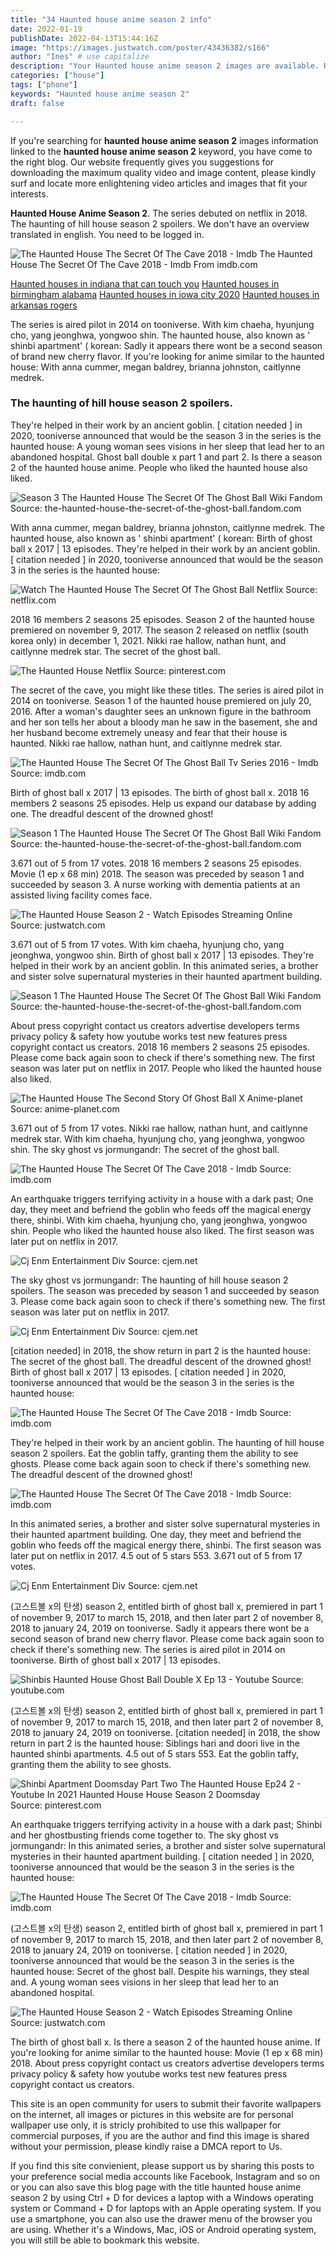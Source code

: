 ```yaml
---
title: "34 Haunted house anime season 2 info"
date: 2022-01-19
publishDate: 2022-04-13T15:44:16Z
image: "https://images.justwatch.com/poster/43436382/s166"
author: "Ines" # use capitalize
description: "Your Haunted house anime season 2 images are available. Haunted house anime season 2 are a topic that is being searched for and liked by netizens now. You can Get the Haunted house anime season 2 files here. Download all free photos and vectors."
categories: ["house"]
tags: ["phone"]
keywords: "Haunted house anime season 2"
draft: false

---
```


If you're searching for **haunted house anime season 2** images information linked to the **haunted house anime season 2** keyword, you have come to the right  blog.  Our website frequently  gives you  suggestions  for downloading  the maximum  quality video and image  content, please kindly surf and locate more enlightening video articles and images  that fit your interests.

**Haunted House Anime Season 2**. The series debuted on netflix in 2018. The haunting of hill house season 2 spoilers. We don&#039;t have an overview translated in english. You need to be logged in.

![The Haunted House The Secret Of The Cave 2018 - Imdb](https://m.media-amazon.com/images/M/MV5BYWZmOTBhYzEtNDQ1Yy00YjBhLWJjZDItNGQzMzQ1NjAyODgxXkEyXkFqcGdeQXVyNzEyMDQ1MDA@._V1_.jpg "The Haunted House The Secret Of The Cave 2018 - Imdb")
The Haunted House The Secret Of The Cave 2018 - Imdb From imdb.com

[Haunted houses in indiana that can touch you](/haunted-houses-in-indiana-that-can-touch-you/)
[Haunted houses in birmingham alabama](/haunted-houses-in-birmingham-alabama/)
[Haunted houses in iowa city 2020](/haunted-houses-in-iowa-city-2020/)
[Haunted houses in arkansas rogers](/haunted-houses-in-arkansas-rogers/)

The series is aired pilot in 2014 on tooniverse. With kim chaeha, hyunjung cho, yang jeonghwa, yongwoo shin. The haunted house, also known as &#039; shinbi apartment&#039; ( korean: Sadly it appears there wont be a second season of brand new cherry flavor. If you&#039;re looking for anime similar to the haunted house: With anna cummer, megan baldrey, brianna johnston, caitlynne medrek.

### The haunting of hill house season 2 spoilers.

They&#039;re helped in their work by an ancient goblin. [ citation needed ] in 2020, tooniverse announced that would be the season 3 in the series is the haunted house: A young woman sees visions in her sleep that lead her to an abandoned hospital. Ghost ball double x part 1 and part 2. Is there a season 2 of the haunted house anime. People who liked the haunted house also liked.


![Season 3 The Haunted House The Secret Of The Ghost Ball Wiki Fandom](https://static.wikia.nocookie.net/the-haunted-house-the-secret-of-the-ghost-ball/images/c/c6/Season_3.png/revision/latest?cb=20200924151653 "Season 3 The Haunted House The Secret Of The Ghost Ball Wiki Fandom")
Source: the-haunted-house-the-secret-of-the-ghost-ball.fandom.com

With anna cummer, megan baldrey, brianna johnston, caitlynne medrek. The haunted house, also known as &#039; shinbi apartment&#039; ( korean: Birth of ghost ball x 2017 | 13 episodes. They&#039;re helped in their work by an ancient goblin. [ citation needed ] in 2020, tooniverse announced that would be the season 3 in the series is the haunted house:

![Watch The Haunted House The Secret Of The Ghost Ball Netflix](https://occ-0-1722-1723.1.nflxso.net/dnm/api/v6/9pS1daC2n6UGc3dUogvWIPMR_OU/AAAABatwSMRbgg31GX3XYTRPqpLgFYXFq0AZzx21slnDRri4Rc12S-20IwijiWlsQSwyyMHdFtqdyKm6ezVIa1OM13oILM7l1fIxH7PNSoDhfLvj48kQ.jpg?r=d4c "Watch The Haunted House The Secret Of The Ghost Ball Netflix")
Source: netflix.com

2018 16 members 2 seasons 25 episodes. Season 2 of the haunted house premiered on november 9, 2017. The season 2 released on netflix (south korea only) in december 1, 2021. Nikki rae hallow, nathan hunt, and caitlynne medrek star. The secret of the ghost ball.

![The Haunted House Netflix](https://i.pinimg.com/236x/e8/ff/43/e8ff4394f13b4fadb465b185edaab5fd.jpg "The Haunted House Netflix")
Source: pinterest.com

The secret of the cave, you might like these titles. The series is aired pilot in 2014 on tooniverse. Season 1 of the haunted house premiered on july 20, 2016. After a woman&#039;s daughter sees an unknown figure in the bathroom and her son tells her about a bloody man he saw in the basement, she and her husband become extremely uneasy and fear that their house is haunted. Nikki rae hallow, nathan hunt, and caitlynne medrek star.

![The Haunted House The Secret Of The Ghost Ball Tv Series 2016 - Imdb](https://m.media-amazon.com/images/M/MV5BMWFiYzM2YmYtOWU3YS00ODAzLWI4NzUtMzM0OWUzNTc0YmE1XkEyXkFqcGdeQXVyNzEyMDQ1MDA@._V1_.jpg "The Haunted House The Secret Of The Ghost Ball Tv Series 2016 - Imdb")
Source: imdb.com

Birth of ghost ball x 2017 | 13 episodes. The birth of ghost ball x. 2018 16 members 2 seasons 25 episodes. Help us expand our database by adding one. The dreadful descent of the drowned ghost!

![Season 1 The Haunted House The Secret Of The Ghost Ball Wiki Fandom](https://static.wikia.nocookie.net/the-haunted-house-the-secret-of-the-ghost-ball/images/a/a2/OH_MY_GIRL_The_Haunted_House_Ghost_Ball%27s_Secret_OST_cover.png/revision/latest?cb=20181230155019 "Season 1 The Haunted House The Secret Of The Ghost Ball Wiki Fandom")
Source: the-haunted-house-the-secret-of-the-ghost-ball.fandom.com

3.671 out of 5 from 17 votes. 2018 16 members 2 seasons 25 episodes. Movie (1 ep x 68 min) 2018. The season was preceded by season 1 and succeeded by season 3. A nurse working with dementia patients at an assisted living facility comes face.

![The Haunted House Season 2 - Watch Episodes Streaming Online](https://www.justwatch.com/images/backdrop/117299016/s1440/the-haunted-house "The Haunted House Season 2 - Watch Episodes Streaming Online")
Source: justwatch.com

3.671 out of 5 from 17 votes. With kim chaeha, hyunjung cho, yang jeonghwa, yongwoo shin. Birth of ghost ball x 2017 | 13 episodes. They&#039;re helped in their work by an ancient goblin. In this animated series, a brother and sister solve supernatural mysteries in their haunted apartment building.

![Season 1 The Haunted House The Secret Of The Ghost Ball Wiki Fandom](https://static.wikia.nocookie.net/the-haunted-house-the-secret-of-the-ghost-ball/images/a/a2/OH_MY_GIRL_The_Haunted_House_Ghost_Ball%27s_Secret_OST_cover.png/revision/latest/top-crop/width/360/height/450?cb=20181230155019 "Season 1 The Haunted House The Secret Of The Ghost Ball Wiki Fandom")
Source: the-haunted-house-the-secret-of-the-ghost-ball.fandom.com

About press copyright contact us creators advertise developers terms privacy policy &amp; safety how youtube works test new features press copyright contact us creators. 2018 16 members 2 seasons 25 episodes. Please come back again soon to check if there&#039;s something new. The first season was later put on netflix in 2017. People who liked the haunted house also liked.

![The Haunted House The Second Story Of Ghost Ball X Anime-planet](https://www.anime-planet.com/images/anime/covers/15952.jpg?t=1604436211 "The Haunted House The Second Story Of Ghost Ball X Anime-planet")
Source: anime-planet.com

3.671 out of 5 from 17 votes. Nikki rae hallow, nathan hunt, and caitlynne medrek star. With kim chaeha, hyunjung cho, yang jeonghwa, yongwoo shin. The sky ghost vs jormungandr: The secret of the ghost ball.

![The Haunted House The Secret Of The Cave 2018 - Imdb](https://m.media-amazon.com/images/M/MV5BYmZhMzI5YTQtYTlkYy00MzQyLTg5M2MtZGJjZjg1NGYwMjI4XkEyXkFqcGdeQXVyNzEyMDQ1MDA@._V1_.jpg "The Haunted House The Secret Of The Cave 2018 - Imdb")
Source: imdb.com

An earthquake triggers terrifying activity in a house with a dark past; One day, they meet and befriend the goblin who feeds off the magical energy there, shinbi. With kim chaeha, hyunjung cho, yang jeonghwa, yongwoo shin. People who liked the haunted house also liked. The first season was later put on netflix in 2017.

![Cj Enm Entertainment Div](https://www.cjem.net/attach/public/_pc/resources/img/animation/animation_contents_photo_ghostx_large_4.jpg "Cj Enm Entertainment Div")
Source: cjem.net

The sky ghost vs jormungandr: The haunting of hill house season 2 spoilers. The season was preceded by season 1 and succeeded by season 3. Please come back again soon to check if there&#039;s something new. The first season was later put on netflix in 2017.

![Cj Enm Entertainment Div](https://www.cjem.net/attach/public/_pc/resources/img/animation/poster_contents_ghostx.jpg "Cj Enm Entertainment Div")
Source: cjem.net

[citation needed] in 2018, the show return in part 2 is the haunted house: The secret of the ghost ball. The dreadful descent of the drowned ghost! Birth of ghost ball x 2017 | 13 episodes. [ citation needed ] in 2020, tooniverse announced that would be the season 3 in the series is the haunted house:

![The Haunted House The Secret Of The Cave 2018 - Imdb](https://m.media-amazon.com/images/M/MV5BYWZmOTBhYzEtNDQ1Yy00YjBhLWJjZDItNGQzMzQ1NjAyODgxXkEyXkFqcGdeQXVyNzEyMDQ1MDA@._V1_.jpg "The Haunted House The Secret Of The Cave 2018 - Imdb")
Source: imdb.com

They&#039;re helped in their work by an ancient goblin. The haunting of hill house season 2 spoilers. Eat the goblin taffy, granting them the ability to see ghosts. Please come back again soon to check if there&#039;s something new. The dreadful descent of the drowned ghost!

![The Haunted House The Secret Of The Cave 2018 - Imdb](https://m.media-amazon.com/images/M/MV5BMWFmMTY0MjYtNzk1Zi00ZWM0LWIzODgtYTNjYWNiODc1YWEyXkEyXkFqcGdeQXVyNzEyMDQ1MDA@._V1_.jpg "The Haunted House The Secret Of The Cave 2018 - Imdb")
Source: imdb.com

In this animated series, a brother and sister solve supernatural mysteries in their haunted apartment building. One day, they meet and befriend the goblin who feeds off the magical energy there, shinbi. The first season was later put on netflix in 2017. 4.5 out of 5 stars 553. 3.671 out of 5 from 17 votes.

![Cj Enm Entertainment Div](https://www.cjem.net/attach/public/_pc/resources/img/animation/animation_contents_photo_ghostx_large_3.jpg "Cj Enm Entertainment Div")
Source: cjem.net

(고스트볼 x의 탄생) season 2, entitled birth of ghost ball x, premiered in part 1 of november 9, 2017 to march 15, 2018, and then later part 2 of november 8, 2018 to january 24, 2019 on tooniverse. Sadly it appears there wont be a second season of brand new cherry flavor. Please come back again soon to check if there&#039;s something new. The series is aired pilot in 2014 on tooniverse. Birth of ghost ball x 2017 | 13 episodes.

![Shinbis Haunted House Ghost Ball Double X Ep 13 - Youtube](https://i.ytimg.com/vi/AbFyqBFkwMw/hqdefault.jpg "Shinbis Haunted House Ghost Ball Double X Ep 13 - Youtube")
Source: youtube.com

(고스트볼 x의 탄생) season 2, entitled birth of ghost ball x, premiered in part 1 of november 9, 2017 to march 15, 2018, and then later part 2 of november 8, 2018 to january 24, 2019 on tooniverse. [citation needed] in 2018, the show return in part 2 is the haunted house: Siblings hari and doori live in the haunted shinbi apartments. 4.5 out of 5 stars 553. Eat the goblin taffy, granting them the ability to see ghosts.

![Shinbi Apartment Doomsday Part Two The Haunted House Ep24 2 - Youtube In 2021 Haunted House House Season 2 Doomsday](https://i.pinimg.com/564x/17/bc/7a/17bc7a707c8c19f2b4989df1a82ae1ab.jpg "Shinbi Apartment Doomsday Part Two The Haunted House Ep24 2 - Youtube In 2021 Haunted House House Season 2 Doomsday")
Source: pinterest.com

An earthquake triggers terrifying activity in a house with a dark past; Shinbi and her ghostbusting friends come together to. The sky ghost vs jormungandr: In this animated series, a brother and sister solve supernatural mysteries in their haunted apartment building. [ citation needed ] in 2020, tooniverse announced that would be the season 3 in the series is the haunted house:

![The Haunted House The Secret Of The Cave 2018 - Imdb](https://m.media-amazon.com/images/M/MV5BNWViNjNkZTUtNjg4ZS00ZDAxLWJiNTUtODE0Yjg2MjYyZWU4XkEyXkFqcGdeQXVyNzEyMDQ1MDA@._V1_.jpg "The Haunted House The Secret Of The Cave 2018 - Imdb")
Source: imdb.com

(고스트볼 x의 탄생) season 2, entitled birth of ghost ball x, premiered in part 1 of november 9, 2017 to march 15, 2018, and then later part 2 of november 8, 2018 to january 24, 2019 on tooniverse. [ citation needed ] in 2020, tooniverse announced that would be the season 3 in the series is the haunted house: Secret of the ghost ball. Despite his warnings, they steal and. A young woman sees visions in her sleep that lead her to an abandoned hospital.

![The Haunted House Season 2 - Watch Episodes Streaming Online](https://images.justwatch.com/poster/43436382/s166 "The Haunted House Season 2 - Watch Episodes Streaming Online")
Source: justwatch.com

The birth of ghost ball x. Is there a season 2 of the haunted house anime. If you&#039;re looking for anime similar to the haunted house: Movie (1 ep x 68 min) 2018. About press copyright contact us creators advertise developers terms privacy policy &amp; safety how youtube works test new features press copyright contact us creators.

This site is an open community for users to submit their favorite wallpapers on the internet, all images or pictures in this website are for personal wallpaper use only, it is stricly prohibited to use this wallpaper for commercial purposes, if you are the author and find this image is shared without your permission, please kindly raise a DMCA report to Us.

If you find this site convienient, please support us by sharing this posts to your preference social media accounts like Facebook, Instagram and so on or you can also save this blog page with the title haunted house anime season 2 by using Ctrl + D for devices a laptop with a Windows operating system or Command + D for laptops with an Apple operating system. If you use a smartphone, you can also use the drawer menu of the browser you are using. Whether it's a Windows, Mac, iOS or Android operating system, you will still be able to bookmark this website.
